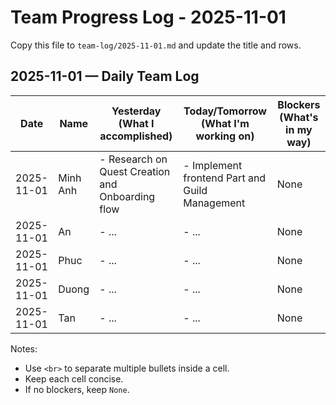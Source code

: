 # Team Progress Log - 2025-11-01

Copy this file to `team-log/2025-11-01.md` and update the title and rows.

## 2025-11-01 — Daily Team Log

| Date | Name | Yesterday (What I accomplished) | Today/Tomorrow (What I'm working on) | Blockers (What's in my way) |
|---|---|---|---|---|
| 2025-11-01 | Minh Anh | - Research on Quest Creation and Onboarding flow | - Implement frontend Part and Guild Management | None |
| 2025-11-01 | An | - ... | - ... | None |
| 2025-11-01 | Phuc | - ... | - ... | None |
| 2025-11-01 | Duong | - ... | - ... | None |
| 2025-11-01 | Tan | - ... | - ... | None |

Notes:
- Use `<br>` to separate multiple bullets inside a cell.
- Keep each cell concise.
- If no blockers, keep `None`.